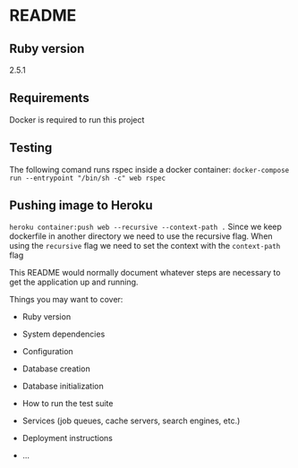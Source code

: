# README

## Ruby version
  2.5.1

## Requirements
Docker is required to run this project

## Testing
The following comand runs rspec inside a docker container:
`docker-compose run --entrypoint "/bin/sh -c" web rspec`
## Pushing image to Heroku
`heroku container:push web --recursive --context-path .`
Since we keep dockerfile in another directory we need to use the recursive flag. When using the `recursive` flag we need to set the context with the `context-path` flag


This README would normally document whatever steps are necessary to get the
application up and running.

Things you may want to cover:

* Ruby version

* System dependencies

* Configuration

* Database creation

* Database initialization

* How to run the test suite

* Services (job queues, cache servers, search engines, etc.)

* Deployment instructions

* ...
